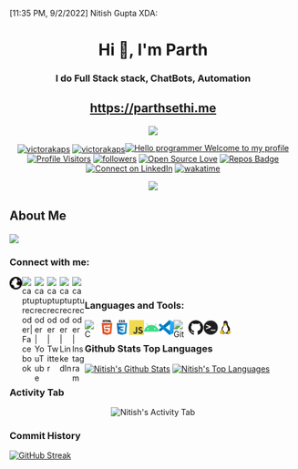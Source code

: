 [11:35 PM, 9/2/2022] Nitish Gupta XDA: <h1 align="center">Hi 👋, I'm Parth</h1>
<h3 align="center">I do Full Stack stack, ChatBots, Automation</h3>
</p>

<h2 align="center">
  <a href="https://parthsethi.me" target="_blank">https://parthsethi.me</a>
</h2>
<p align="center">
<img align="center" src="https://imgur.com/RtBr1k4.gif"/>
  </p>
<p align="center">
<a href="https://t.me/victorakaps" target="blank"><img align="center" height="30" width="30" src="https://github.com/gauravghongde/social-icons/blob/master/PNG/Color/Telegram.png" alt="victorakaps" /></a>
<a href="https://twitter.com/victorakaps" target="blank"><img align="center" src="https://raw.githubusercontent.com/rahuldkjain/github-profile-readme-generator/master/src/images/icons/Social/twitter.svg" alt="victorakaps" height="30" width="50…
[11:36 PM, 9/2/2022] Nitish Gupta XDA: ### Hi there, I'm [Nitish][website] 👋



[![Hello programmer Welcome to my profile](https://img.shields.io/badge/Hello,Programmer!-Welcome-orange.svg?style=flat&logo=github)](https://github.com/itsnitish3) 
[![Profile Visitors](https://visitor-badge.glitch.me/badge?page_id=itsnitish3.profileviews-badge)](https://github.com/itsnitish3) 
[![followers](https://img.shields.io/github/followers/itsnitish3?style=social)](https://github.com/itsnitish3?tab=followers) 
[![Open Source Love](https://badges.frapsoft.com/os/v2/open-source.svg?v=103)](https://github.com/itsnitish3/The-Complete-FAANG-Preparation) 
[![Repos Badge](https://badges.pufler.dev/repos/itsnitish3)](https://github.com/itsnitish3?tab=repositories) 
[![Connect on LinkedIn](https://img.shields.io/badge/--linkedin?label=LinkedIn&logo=LinkedIn&style=social)](https://www.linkedin.com/in/itsnitish3/) 
[![wakatime](https://wakatime.com/badge/user/965db8de-14f8-4e61-9787-c4fca1c105b0.svg)](https://wakatime.com/@965db8de-14f8-4e61-9787-c4fca1c105b0)

<p align="center">
  <a href="https://github.com/ryo-ma/github-profile-trophy" target="_blank">
    <img src="https://github-profile-trophy.vercel.app/?username=itsnitish3&column=8&margin-w=15&margin-h=15&no-bg=true&no-frame=true&theme=juicyfresh"/>
  </a>
</p> 
 
 
## About Me
<p> <img align="center" src="https://github-profile-summary-cards.vercel.app/api/cards/profile-details?username=itsnitish3&theme=dracula" /> </p>

### Connect with me:

[<img align="left" alt="Nitish Gupta portfolio" width="22px" src="https://raw.githubusercontent.com/iconic/open-iconic/master/svg/globe.svg" />][website]
[<img align="left" alt="capturecoder| Facebook" width="22px" src="https://cdn.jsdelivr.net/npm/simple-icons@v3/icons/facebook.svg" />][facebook]
[<img align="left" alt="capturecoder | YouTube" width="22px" src="https://cdn.jsdelivr.net/npm/simple-icons@v3/icons/youtube.svg" />][youtube]
[<img align="left" alt="capturecoder | Twitter" width="22px" src="https://cdn.jsdelivr.net/npm/simple-icons@v3/icons/twitter.svg" />][twitter]
[<img align="left" alt="capturecoder | LinkedIn" width="22px" src="https://cdn.jsdelivr.net/npm/simple-icons@v3/icons/linkedin.svg" />][linkedin]
[<img align="left" alt="capturecoder | Instagram" width="22px" src="https://cdn.jsdelivr.net/npm/simple-icons@v3/icons/instagram.svg" />][instagram]

<br />

### Languages and Tools:

<img align="left" alt="C" width="26px" src="https://img.icons8.com/color/48/000000/c-programming.png" />

<img align="left" alt="HTML5" width="26px" src="https://raw.githubusercontent.com/github/explore/80688e429a7d4ef2fca1e82350fe8e3517d3494d/topics/html/html.png" />

<img align="left" alt="CSS3" width="26px" src="https://raw.githubusercontent.com/github/explore/80688e429a7d4ef2fca1e82350fe8e3517d3494d/topics/css/css.png" />

<img align="left" alt="Javascript" width="26px" src="https://raw.githubusercontent.com/github/explore/80688e429a7d4ef2fca1e82350fe8e3517d3494d/topics/javascript/javascript.png">

<img align="left" alt="Android" width="26px" src="https://raw.githubusercontent.com/github/explore/80688e429a7d4ef2fca1e82350fe8e3517d3494d/topics/android/android.png" />

<img align="left" alt="Visual Studio Code" width="26px" src="https://raw.githubusercontent.com/github/explore/80688e429a7d4ef2fca1e82350fe8e3517d3494d/topics/visual-studio-code/visual-studio-code.png" />

<img align="left" alt="Git" width="26px" src="https://img.icons8.com/color/48/000000/git.png" />

<img align="left" alt="GitHub" width="26px" src="https://raw.githubusercontent.com/github/explore/78df643247d429f6cc873026c0622819ad797942/topics/github/github.png" />

<img align="left" alt="Terminal" width="26px" src="https://raw.githubusercontent.com/github/explore/d92924b1d925bb134e308bd29c9de6c302ed3beb/topics/terminal/terminal.png" />

<img align="left" alt="Linux" width="26px" src="https://raw.githubusercontent.com/github/explore/80688e429a7d4ef2fca1e82350fe8e3517d3494d/topics/linux/linux.png">

<br />

### Github Stats Top Languages
<a href="https://github-readme-stats.vercel.app/api?username=itsnitish3&show_icons=true&count_private=true&theme=react&hide_border=true&bg_color=0D1117"><img alt="Nitish's Github Stats" src="https://github-readme-stats.vercel.app/api?username=itsnitish3&show_icons=true&count_private=true&theme=react&hide_border=true&bg_color=0D1117" /></a>
  <a href="https://github-readme-stats.vercel.app/api/top-langs/?username=itsnitish3&langs_count=8&layout=compact&theme=react&hide_border=true&bg_color=0D1117"><img alt="Nitish's Top Languages" src="https://github-readme-stats.vercel.app/api/top-langs/?username=itsnitish3&langs_count=8&layout=compact&theme=react&hide_border=true&bg_color=0D1117" /></a>
 

### Activity Tab
<p align="center"> <img alt="Nitish's Activity Tab" src="https://activity-graph.herokuapp.com/graph?username=itsnitish3&theme=xcode" /></p>

### Commit History

[![GitHub Streak](http://github-readme-streak-stats.herokuapp.com?user=itsnitish3&theme=dark&hide_border=true)](http://github-readme-streak-stats.herokuapp.com/?user=itsnitish3&theme=dark&hide_border=true)



[website]: https://itsnitish3.github.io/
[facebook]: https://fb.me/itsnitish3
[twitter]: https://twitter.com/nitishgupta__1
[youtube]: https://youtube.com/itsnitish3
[instagram]: https://instagram.com/nitishgupta__1
[linkedin]: https://linkedin.com/in/itsnitish3
